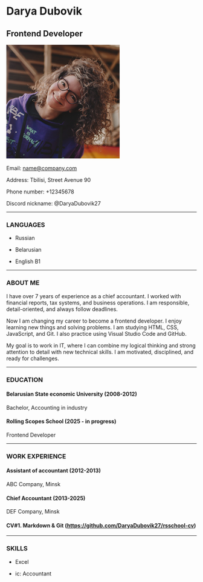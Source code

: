 # **Darya Dubovik**  
                                             
## Frontend Developer
![Photo](photo.jpg)  

Email: name@company.com

Address: Tbilisi, Street Avenue 90

Phone number: +12345678

Discord nickname: @DaryaDubovik27

***************
### LANGUAGES
- Russian

- Belarusian

- English B1

***********************
### ABOUT ME
I have over 7 years of experience as a chief accountant. I worked with financial reports, tax systems, and business operations. I am responsible, detail-oriented, and always follow deadlines.

Now I am changing my career to become a frontend developer. I enjoy learning new things and solving problems. I am studying HTML, CSS, JavaScript, and Git. I also practice using Visual Studio Code and GitHub.

My goal is to work in IT, where I can combine my logical thinking and strong attention to detail with new technical skills. I am motivated, disciplined, and ready for challenges.
****************************************************************

### EDUCATION
#### **Belarusian State economic University (2008-2012)**

Bachelor, Accounting in industry

#### **Rolling Scopes School (2025 - in progress)**

Frontend Developer
*********************
### WORK EXPERIENCE
#### **Assistant of accountant (2012-2013)**

ABC Company, Minsk


#### **Chief Accountant (2013-2025)**

DEF Company, Minsk

#### **CV#1. Markdown & Git** (https://github.com/DaryaDubovik27/rsschool-cv) 
*************************************
### SKILLS
- Excel 

- ic: Accountant